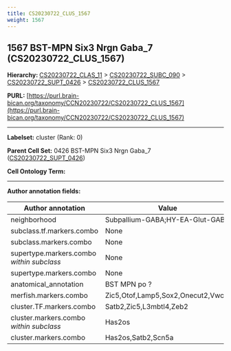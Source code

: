 ```yaml
---
title: CS20230722_CLUS_1567
weight: 1567
---
```

## 1567 BST-MPN Six3 Nrgn Gaba_7 (CS20230722_CLUS_1567)
<b>Hierarchy: </b>
[CS20230722_CLAS_11](../CS20230722_CLAS_11) >
[CS20230722_SUBC_090](../CS20230722_SUBC_090) >
[CS20230722_SUPT_0426](../CS20230722_SUPT_0426) >
[CS20230722_CLUS_1567](../CS20230722_CLUS_1567)

**PURL:** [https://purl.brain-bican.org/taxonomy/CCN20230722/CS20230722_CLUS_1567](https://purl.brain-bican.org/taxonomy/CCN20230722/CS20230722_CLUS_1567)

---


**Labelset:** cluster (Rank: 0)

**Parent Cell Set:** 0426 BST-MPN Six3 Nrgn Gaba_7 ([CS20230722_SUPT_0426](../CS20230722_SUPT_0426))



**Cell Ontology Term:** 

[MARKER GENES.]: #


---

[TRANSFERRED ANNOTATIONS.]: #


[AUTHOR ANNOTATION FIELDS.]: #


**Author annotation fields:**

| Author annotation | Value |
|-------------------|-------|
|neighborhood|Subpallium-GABA;HY-EA-Glut-GABA|
|subclass.tf.markers.combo|None|
|subclass.markers.combo|None|
|supertype.markers.combo _within subclass_|None|
|supertype.markers.combo|None|
|anatomical_annotation|BST MPN po ?|
|merfish.markers.combo|Zic5,Otof,Lamp5,Sox2,Onecut2,Vwc2l|
|cluster.TF.markers.combo|Satb2,Zic5,L3mbtl4,Zeb2|
|cluster.markers.combo _within subclass_|Has2os|
|cluster.markers.combo|Has2os,Satb2,Scn5a|
